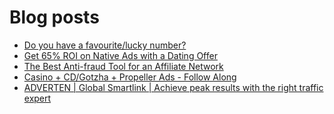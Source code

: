 # Blog posts
<!-- BLOG-POST-LIST:START -->
- [Do you have a favourite/lucky number?](https://afflift.com/f/threads/do-you-have-a-favourite-lucky-number.8668/)
- [Get 65% ROI on Native Ads with a Dating Offer](https://afflift.com/f/threads/get-65-roi-on-native-ads-with-a-dating-offer.10015/)
- [The Best Anti-fraud Tool for an Affiliate Network](https://afflift.com/f/threads/the-best-anti-fraud-tool-for-an-affiliate-network.10014/)
- [Casino + CD/Gotzha + Propeller Ads - Follow Along](https://afflift.com/f/threads/casino-cd-gotzha-propeller-ads-follow-along.7301/)
- [ADVERTEN | Global Smartlink | Achieve peak results with the right traffic expert](https://afflift.com/f/threads/adverten-global-smartlink-achieve-peak-results-with-the-right-traffic-expert.7526/)
<!-- BLOG-POST-LIST:END -->
